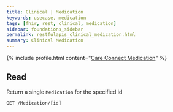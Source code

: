 ```yaml
---
title: Clinical | Medication
keywords: usecase, medication
tags: [fhir, rest, clinical, medication]
sidebar: foundations_sidebar
permalink: restfulapis_clinical_medication.html
summary: Clinical Medication
---
```


{% include profile.html content="[Care Connect Medication](http://www.interopen.org/candidate-profiles/care-connect/CareConnect-Medication-1.html)" %}

## Read ##

Return a single `Medication` for the specified id

```http
GET /Medication/[id]
```
